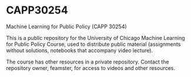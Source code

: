 # CAPP30254
Machine Learning for Public Policy (CAPP 30254)

This is a public repository for the University of Chicago Machine Learning for Public Policy Course, used to distribute public material (assignments without solutions, notebooks that accompany video lecture).

The course has other resources in a private repository. Contact the repository owner, feamster, for access to videos and other resources.
